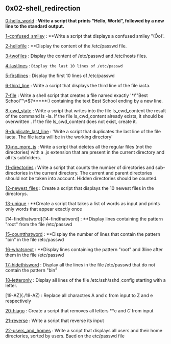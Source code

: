 ## 0x02-shell_redirection

[0-hello_world](./0-hello_world) : **Write a script that prints “Hello, World”, followed by a new line to the standard output.**

[1-confused_smiley](./1-confused_smiley) : **Write a script that displays a confused smiley "(Ôo)'.

[2-hellofile](./2-hellofile) : **Display the content of the /etc/passwd file.

[3-twofiles](./3-twofiles) : Display the content of /etc/passwd and /etc/hosts files.

[4-lastlines](./4-lastlines) : `Display the last 10 lines of /etc/passwd`

[5-firstlines](./5-firstlines) : Display the first 10 lines of /etc/passwd

[6-third_line](./6-third_line) : Write a script that displays the third line of the file iacta.

[7-file](./7-file) : Write a shell script that creates a file named exactly '\*\\'"Best School"\'\\*$\?\*\*\*\*\*:) containing the text Best School ending by a new line.

[8-cwd_state](./8-cwd_state) : Write a script that writes into the file ls_cwd_content the result of the command ls -la. If the file ls_cwd_content already exists, it should be overwritten
. If the file ls_cwd_content does not exist, create it.

[9-duplicate_last_line](./9-duplicate_last_line) :  'Write a script that duplicates the last line of the file iacta. The file iacta will be in the working directory'

[10-no_more_js](./10-no_more_js) : Write a script that deletes all the regular files (not the directories) with a .js extension that are present in the current directory and all its subfolders.

[11-directories](11-directories) : Write a script that counts the number of directories and sub-directories in the current directory. The current and parent directories should not be taken into account. Hidden directories should be counted.

[12-newest_files](./12-newest_files) : Create a script that displays the 10 newest files in the directorys.

[13-unique](./13-unique) : **Create a script that takes a list of words as input and prints only words that appear exactly once

[14-findthatword](14-findthatword] : **Display lines containing the pattern "root" from the file /etc/passwd

[15-countthatword](./15-countthatword) : **Display the number of lines that contain the pattern "bin" in the file /etc/passwd

[16-whatsnext](./16-whatsnext) : **Display lines containing the pattern "root" and 3line after them in the file /etc/passwd
 
[17-hidethisword](./17-hidethisword) : Display all the lines in the file /etc/passwd that do not contain the pattern "bin"

[18-letteronly](./18-letteronly) : Display all lines of the file /etc/ssh/sshd_config starting with a letter.



[19-AZ]{./19-AZ) : Replace all charactres A and c from input to Z and e respectively

[20-hiago](./20-hiago) : Create a script that removes all letters **c and _C_ from input

[21-reverse](./21-reverse) : Write a script that reverse its input


[22-users_and_homes](./22-users_and_homes) : Write a script that displays all users and their home directories, sorted by users. Baed on the etc/passwd file

